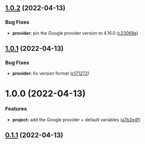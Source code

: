 ## [1.0.2](https://github.com/timoa/terraform-module-gcp-template/compare/1.0.1...1.0.2) (2022-04-13)


### Bug Fixes

* **provider:** pin the Google provider version to 4.16.0 ([c23068e](https://github.com/timoa/terraform-module-gcp-template/commit/c23068e25189bc145c7823762d8f48a07dd550b6))

## [1.0.1](https://github.com/timoa/terraform-module-gcp-template/compare/1.0.0...1.0.1) (2022-04-13)


### Bug Fixes

* **provider:** fix version format ([c171272](https://github.com/timoa/terraform-module-gcp-template/commit/c1712727b2407b4ee45143dfbf43c487ea1e34c0))

# 1.0.0 (2022-04-13)


### Features

* **project:** add the Google provider + default variables ([a7b2e4f](https://github.com/timoa/terraform-module-gcp-template/commit/a7b2e4f1e3c9d0c399625e4e024dfe2336fd2a5c))

## [0.1.1](https://github.com/timoa/terraform-module-template/compare/0.1.0...0.1.1) (2022-04-13)
